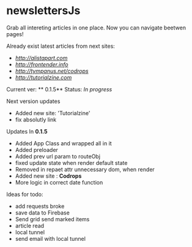 #  newslettersJs

Grab all intereting articles in one place. Now you can navigate beetwen pages!

Already exist latest articles from next sites:

* *http://alistapart.com*
* *http://frontender.info*
* *http://tympanus.net/codrops*
* *http://tutorialzine.com*

Current ver: ** 0.1.5** Status: *In progress*

Next version updates

* Added new site: 'Tutorialzine'
* fix absolutly link

Updates In **0.1.5**

* Added App Class and wrapped all in it
* Added preloader
* Added prev url param to routeObj
* fixed update state when render default state
* Removed in repaet attr unnecessary dom, when render
* Added new site : **Codrops**
* More logic in correct date function

Ideas for todo:

* add requests broke
* save data to Firebase
* Send grid send marked items
* article read
* local tunnel
* send email with local tunnel